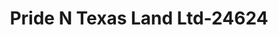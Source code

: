 ---
f_zip-code: 78130
f_state-code: TX
title: Pride N Texas Land Ltd-24624
f_phone: 830-620-1062
f_city-only: New Braunfels
f_address: 388 Landa Street New Braunfels
f_location-unique-id: '24624'
slug: pride-n-texas-land-ltd-24624
updated-on: '2024-05-30T13:46:58.046Z'
created-on: '2024-05-30T13:36:59.803Z'
published-on: '2024-05-30T13:54:32.469Z'
f_city-state: cms/city/new-braunfels-tx.md
f_company: cms/company/pride-n-texas-land-ltd.md
f_state: cms/state/texas.md
layout: '[payday-loan].html'
tags: payday-loan
---